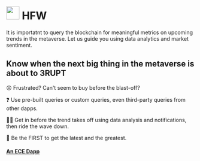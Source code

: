 #  <img src="https://user-images.githubusercontent.com/61543012/197379206-8c22a834-ad2b-4acd-8975-a25dce4408bc.png" height="35" width="35" align-items="center" justify-content="center" /> HFW
It is importatnt to query the blockchain for meaningful metrics on upcoming trends in the metaverse. Let us guide you using data analytics and market sentiment.

## Know when the next big thing in the metaverse is about to 3RUPT

😡 Frustrated? Can't seem to buy before the blast-off? 

❓ Use pre-built queries or custom queries, even third-party queries from other dapps.

🔺🔻 Get in before the trend takes off using data analysis and notifications, then ride the wave down.

🚩 Be the FIRST to get the latest and the greatest.

#### [An ECE Dapp](https://github.com/eliascharlese)
